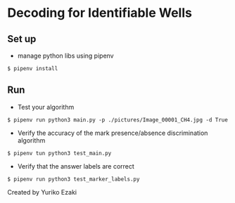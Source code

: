 # Decoding for Identifiable Wells

## Set up
* manage python libs using pipenv
```
$ pipenv install
```

## Run
* Test your algorithm
```
$ pipenv run python3 main.py -p ./pictures/Image_00001_CH4.jpg -d True
```

* Verify the accuracy of the mark presence/absence discrimination algorithm
```
$ pipenv tun python3 test_main.py
```


* Verify that the answer labels are correct
```
$ pipenv run python3 test_marker_labels.py
```


Created by Yuriko Ezaki
